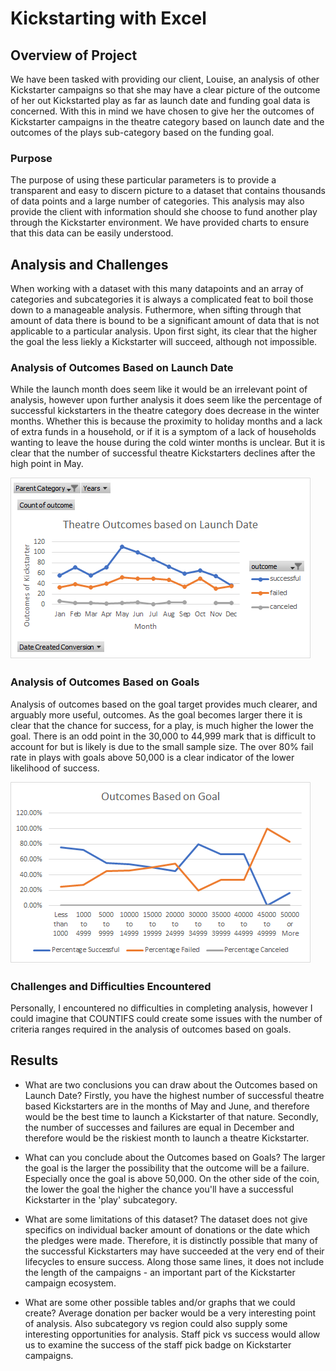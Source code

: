 # Kickstarting with Excel

## Overview of Project
We have been tasked with providing our client, Louise, an analysis of other Kickstarter campaigns so that she may have a clear picture of the outcome of her out Kickstarted play as far as launch date and funding goal data is concerned. With this in mind we have chosen to give her the outcomes of Kickstarter campaigns in the theatre category based on launch date and the outcomes of the plays sub-category based on the funding goal.

### Purpose
The purpose of using these particular parameters is to provide a transparent and easy to discern picture to a dataset that contains thousands of data points and a large number of categories. This analysis may also provide the client with information should she choose to fund another play through the Kickstarter environment. We have provided charts to ensure that this data can be easily understood.

## Analysis and Challenges
When working with a dataset with this many datapoints and an array of categories and subcategories it is always a complicated feat to boil those down to a manageable analysis. Futhermore, when sifting through that amount of data there is bound to be a significant amount of data that is not applicable to a particular analysis. Upon first sight, its clear that the higher the goal the less liekly a Kickstarter will succeed, although not impossible.

### Analysis of Outcomes Based on Launch Date
While the launch month does seem like it would be an irrelevant point of analysis, however upon further analysis it does seem like the percentage of successful kickstarters in the theatre category does decrease in the winter months. Whether this is because the proximity to holiday months and a lack of extra funds in a household, or if it is a symptom of a lack of households wanting to leave the house during the cold winter months is unclear. But it is clear that the number of successful theatre Kickstarters declines after the high point in May.

![Theatre Outcomes vs Launch Date](Resources/Theatre_Outcomes_vs_Launch.png)

### Analysis of Outcomes Based on Goals
Analysis of outcomes based on the goal target provides much clearer, and arguably more useful, outcomes. As the goal becomes larger there it is clear that the chance for success, for a play, is much higher the lower the goal. There is an odd point in the 30,000 to 44,999 mark that is difficult to account for but is likely is due to the small sample size. The over 80% fail rate in plays with goals above 50,000 is a clear indicator of the lower likelihood of success.

![Line Chart - Outcomes vs Goals](Resources/Outcomes_vs_Goals.png)

### Challenges and Difficulties Encountered
Personally, I encountered no difficulties in completing analysis, however I could imagine that COUNTIFS could create some issues with the number of criteria ranges required in the analysis of outcomes based on goals. 

## Results

- What are two conclusions you can draw about the Outcomes based on Launch Date?
Firstly, you have the highest number of successful theatre based Kickstarters are in the months of May and June, and therefore would be the best time to launch a Kickstarter of that nature. Secondly, the number of successes and failures are equal in December and therefore would be the riskiest month to launch a theatre Kickstarter.

- What can you conclude about the Outcomes based on Goals?
The larger the goal is the larger the possibility that the outcome will be a failure. Especially once the goal is above 50,000. On the other side of the coin, the lower the goal the higher the chance you'll have a successful Kickstarter in the 'play' subcategory.

- What are some limitations of this dataset?
The dataset does not give specifics on individual backer amount of donations or the date which the pledges were made. Therefore, it is distinctly possible that many of the successful Kickstarters may have succeeded at the very end of their lifecycles to ensure success. Along those same lines, it does not include the length of the campaigns - an important part of the Kickstarter campaign ecosystem.

- What are some other possible tables and/or graphs that we could create?
Average donation per backer would be a very interesting point of analysis. Also subcategory vs region could also supply some interesting opportunities for analysis. Staff pick vs success would allow us to examine the success of the staff pick badge on Kickstarter campaigns.
